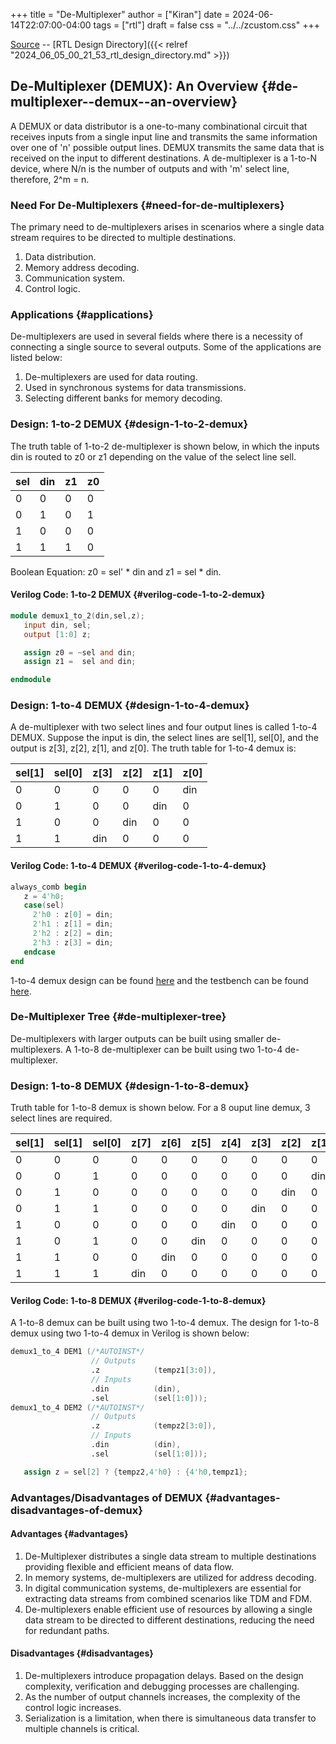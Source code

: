 +++
title = "De-Multiplexer"
author = ["Kiran"]
date = 2024-06-14T22:07:00-04:00
tags = ["rtl"]
draft = false
css = "../../zcustom.css"
+++

[Source](https://github.com/24x7fpga/RTL/tree/master/rtl_designs/demux1_to_8) -- [RTL Design Directory]({{< relref "2024_06_05_00_21_53_rtl_design_directory.md" >}})


## De-Multiplexer (DEMUX): An Overview {#de-multiplexer--demux--an-overview}

A DEMUX or data distributor is a one-to-many combinational circuit that receives inputs from a single input line and transmits the same information over one of 'n' possible output lines. DEMUX transmits the same data that is received on the input to different destinations. A de-multiplexer is a 1-to-N device, where N/n is the number of outputs and with 'm' select line, therefore, 2^m = n.


### Need For De-Multiplexers {#need-for-de-multiplexers}

The primary need to de-multiplexers arises in scenarios where a single data stream requires to be directed to multiple destinations.

1.  Data distribution.
2.  Memory address decoding.
3.  Communication system.
4.  Control logic.


### Applications {#applications}

De-multiplexers are used in several fields where there is a necessity of connecting a single source to several outputs. Some of the applications are listed below:

1.  De-multiplexers are used for data routing.
2.  Used in synchronous systems for data transmissions.
3.  Selecting different banks for memory decoding.


### Design: 1-to-2 DEMUX {#design-1-to-2-demux}

The truth table of 1-to-2 de-multiplexer is shown below, in which the inputs din is routed to z0 or z1 depending on the value of the select line sell.

| sel | din | z1 | z0 |
|-----|-----|----|----|
| 0   | 0   | 0  | 0  |
| 0   | 1   | 0  | 1  |
| 1   | 0   | 0  | 0  |
| 1   | 1   | 1  | 0  |

Boolean Equation: z0 = sel' \* din and z1 = sel \* din.


#### Verilog Code: 1-to-2 DEMUX {#verilog-code-1-to-2-demux}

```verilog { copy_button="t" }
module demux1_to_2(din,sel,z);
   input din, sel;
   output [1:0] z;

   assign z0 = ~sel and din;
   assign z1 =  sel and din;

endmodule
```


### Design: 1-to-4 DEMUX {#design-1-to-4-demux}

A de-multiplexer with two select lines and four output lines is called 1-to-4 DEMUX. Suppose the input is din, the select lines are sel[1], sel[0], and the output is z[3], z[2], z[1], and z[0]. The truth table for 1-to-4 demux is:

| sel[1] | sel[0] | z[3] | z[2] | z[1] | z[0] |
|--------|--------|------|------|------|------|
| 0      | 0      | 0    | 0    | 0    | din  |
| 0      | 1      | 0    | 0    | din  | 0    |
| 1      | 0      | 0    | din  | 0    | 0    |
| 1      | 1      | din  | 0    | 0    | 0    |


#### Verilog Code: 1-to-4 DEMUX {#verilog-code-1-to-4-demux}

```verilog { copy_button="t" }
always_comb begin
   z = 4'h0;
   case(sel)
     2'h0 : z[0] = din;
     2'h1 : z[1] = din;
     2'h2 : z[2] = din;
     2'h3 : z[3] = din;
   endcase
end
```

1-to-4 demux design can be found [here](<https://github.com/24x7fpga/iVerilog/blob/master/design/demux1_to_4/demux1_to_4.v>) and the testbench can be found [here](<https://github.com/24x7fpga/iVerilog/blob/master/tb_design/tb_demux1_to_4/tb_demux1_to_4.v>).


### De-Multiplexer Tree {#de-multiplexer-tree}

De-multiplexers with larger outputs can be built using smaller de-multiplexers. A 1-to-8 de-multiplexer can be built using two 1-to-4 de-multiplexer.


### Design: 1-to-8 DEMUX {#design-1-to-8-demux}

Truth table for 1-to-8 demux is shown below. For a 8 ouput line demux, 3 select lines are required.

| sel[1] | sel[1] | sel[0] | z[7] | z[6] | z[5] | z[4] | z[3] | z[2] | z[1] | z[0] |
|--------|--------|--------|------|------|------|------|------|------|------|------|
| 0      | 0      | 0      | 0    | 0    | 0    | 0    | 0    | 0    | 0    | din  |
| 0      | 0      | 1      | 0    | 0    | 0    | 0    | 0    | 0    | din  | 0    |
| 0      | 1      | 0      | 0    | 0    | 0    | 0    | 0    | din  | 0    | 0    |
| 0      | 1      | 1      | 0    | 0    | 0    | 0    | din  | 0    | 0    | 0    |
| 1      | 0      | 0      | 0    | 0    | 0    | din  | 0    | 0    | 0    | 0    |
| 1      | 0      | 1      | 0    | 0    | din  | 0    | 0    | 0    | 0    | 0    |
| 1      | 1      | 0      | 0    | din  | 0    | 0    | 0    | 0    | 0    | 0    |
| 1      | 1      | 1      | din  | 0    | 0    | 0    | 0    | 0    | 0    | 0    |


#### Verilog Code: 1-to-8 DEMUX {#verilog-code-1-to-8-demux}

A 1-to-8 demux can be built using two 1-to-4 demux. The design for 1-to-8 demux using two 1-to-4 demux in Verilog is shown below:

```verilog
demux1_to_4 DEM1 (/*AUTOINST*/
                  // Outputs
                  .z			(tempz1[3:0]),
                  // Inputs
                  .din			(din),
                  .sel			(sel[1:0]));
demux1_to_4 DEM2 (/*AUTOINST*/
                  // Outputs
                  .z			(tempz2[3:0]),
                  // Inputs
                  .din			(din),
                  .sel			(sel[1:0]));

   assign z = sel[2] ? {tempz2,4'h0} : {4'h0,tempz1};
```


### Advantages/Disadvantages of DEMUX {#advantages-disadvantages-of-demux}


#### Advantages {#advantages}

1.  De-Multiplexer distributes a single data stream to multiple destinations providing flexible and efficient means of data flow.
2.  In memory systems, de-multiplexers are utilized for address decoding.
3.  In digital communication systems, de-multiplexers are essential for extracting data streams from combined scenarios like TDM and FDM.
4.  De-multiplexers enable efficient use of resources by allowing a single data stream to be directed to different destinations, reducing the need for redundant paths.


#### Disadvantages {#disadvantages}

1.  De-multiplexers introduce propagation delays. Based on the design complexity, verification and debugging processes are challenging.
2.  As the number of output channels increases, the complexity of the control logic increases.
3.  Serialization is a limitation, when there is simultaneous data transfer to multiple channels is critical.
